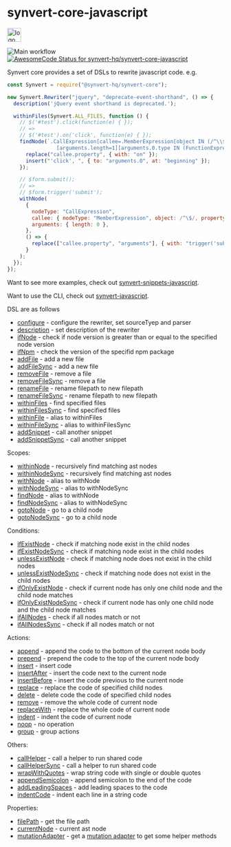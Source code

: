  # synvert-core-javascript

<img src="https://synvert.net/img/logo_96.png" alt="logo" width="32" height="32" />

![Main workflow](https://github.com/synvert-hq/synvert-core-javascript/actions/workflows/main.yml/badge.svg)
[![AwesomeCode Status for synvert-hq/synvert-core-javascript](https://awesomecode.io/projects/24366d99-29b2-407f-a7b8-9773e59f8cd0/status)](https://awesomecode.io/repos/synvert-hq/synvert-core-javascript)

Synvert core provides a set of DSLs to rewrite javascript code. e.g.

```javascript
const Synvert = require("@synvert-hq/synvert-core");

new Synvert.Rewriter("jquery", "deprecate-event-shorthand", () => {
  description('jQuery event shorthand is deprecated.');

  withinFiles(Synvert.ALL_FILES, function () {
    // $('#test').click(function(e) { });
    // =>
    // $('#test').on('click', function(e) { });
    findNode(`.CallExpression[callee=.MemberExpression[object IN (/^\\$/ /^jQuery/)][property=click]]
                [arguments.length=1][arguments.0.type IN (FunctionExpression ArrowFunctionExpression)]`, () => {
      replace("callee.property", { with: "on" });
      insert("'click', ", { to: "arguments.0", at: "beginning" });
    });

    // $form.submit();
    // =>
    // $form.trigger('submit');
    withNode(
      {
        nodeType: "CallExpression",
        callee: { nodeType: "MemberExpression", object: /^\$/, property: 'submit' },
        arguments: { length: 0 },
      },
      () => {
        replace(["callee.property", "arguments"], { with: "trigger('submit')" });
      }
    );
  });
});
```

Want to see more examples, check out [synvert-snippets-javascript](https://github.com/synvert-hq/synvert-snippets-javascript).

Want to use the CLI, check out [synvert-javascript](https://github.com/synvert-hq/synvert-javascript).

DSL are as follows

* [configure](https://synvert-hq.github.io/synvert-core-javascript/Rewriter.html#configure) - configure the rewriter, set sourceTyep and parser
* [description](https://synvert-hq.github.io/synvert-core-javascript/Rewriter.html#description) - set description of the rewriter
* [ifNode](https://synvert-hq.github.io/synvert-core-javascript/Rewriter.html#ifNode) - check if node version is greater than or equal to the specified node version
* [ifNpm](https://synvert-hq.github.io/synvert-core-javascript/Rewriter.html#ifNpm) - check the version of the specifid npm package
* [addFile](https://synvert-hq.github.io/synvert-core-javascript/Rewriter.html#addFile) - add a new file
* [addFileSync](https://synvert-hq.github.io/synvert-core-javascript/Rewriter.html#addFileSync) - add a new file
* [removeFile](https://synvert-hq.github.io/synvert-core-javascript/Rewriter.html#removeFile) - remove a file
* [removeFileSync](https://synvert-hq.github.io/synvert-core-javascript/Rewriter.html#removeFileSync) - remove a file
* [renameFile](https://synvert-hq.github.io/synvert-core-javascript/Rewriter.html#renameFile) - rename filepath to new filepath
* [renameFileSync](https://synvert-hq.github.io/synvert-core-javascript/Rewriter.html#renameFileSync) - rename filepath to new filepath
* [withinFiles](https://synvert-hq.github.io/synvert-core-javascript/Rewriter.html#withinFiles) - find specified files
* [withinFilesSync](https://synvert-hq.github.io/synvert-core-javascript/Rewriter.html#withinFilesSync) - find specified files
* [withinFile](https://synvert-hq.github.io/synvert-core-javascript/Rewriter.html#withinFile) - alias to withinFiles
* [withinFileSync](https://synvert-hq.github.io/synvert-core-javascript/Rewriter.html#withinFileSync) - alias to withinFilesSync
* [addSnippet](https://synvert-hq.github.io/synvert-core-javascript/Rewriter.html#addSnippet) - call another snippet
* [addSnippetSync](https://synvert-hq.github.io/synvert-core-javascript/Rewriter.html#addSnippetSync) - call another snippet

Scopes:

* [withinNode](https://synvert-hq.github.io/synvert-core-javascript/Instance.html#withinNode) - recursively find matching ast nodes
* [withinNodeSync](https://synvert-hq.github.io/synvert-core-javascript/Instance.html#withinNodeSync) - recursively find matching ast nodes
* [withNode](https://synvert-hq.github.io/synvert-core-javascript/Instance.html#withNode) - alias to withNode
* [withNodeSync](https://synvert-hq.github.io/synvert-core-javascript/Instance.html#withNodeSync) - alias to withNodeSync
* [findNode](https://synvert-hq.github.io/synvert-core-javascript/Instance.html#findNode) - alias to withNode
* [findNodeSync](https://synvert-hq.github.io/synvert-core-javascript/Instance.html#findNodeSync) - alias to withNodeSync
* [gotoNode](https://synvert-hq.github.io/synvert-core-javascript/Instance.html#gotoNode) - go to a child node
* [gotoNodeSync](https://synvert-hq.github.io/synvert-core-javascript/Instance.html#gotoNodeSync) - go to a child node

Conditions:

* [ifExistNode](https://synvert-hq.github.io/synvert-core-javascript/Instance.html#ifExistNode) - check if matching node exist in the child nodes
* [ifExistNodeSync](https://synvert-hq.github.io/synvert-core-javascript/Instance.html#ifExistNodeSync) - check if matching node exist in the child nodes
* [unlessExistNode](https://synvert-hq.github.io/synvert-core-javascript/Instance.html#unlessExistNode) - check if matching node does not exist in the child nodes
* [unlessExistNodeSync](https://synvert-hq.github.io/synvert-core-javascript/Instance.html#unlessExistNodeSync) - check if matching node does not exist in the child nodes
* [ifOnlyExistNode](https://synvert-hq.github.io/synvert-core-javascript/Instance.html#ifOnlyExistNode) - check if current node has only one child node and the child node matches
* [ifOnlyExistNodeSync](https://synvert-hq.github.io/synvert-core-javascript/Instance.html#ifOnlyExistNodeSync) - check if current node has only one child node and the child node matches
* [ifAllNodes](https://synvert-hq.github.io/synvert-core-javascript/Instance.html#ifAlNodes) - check if all nodes match or not
* [ifAllNodesSync](https://synvert-hq.github.io/synvert-core-javascript/Instance.html#ifAlNodesSync) - check if all nodes match or not

Actions:

* [append](https://synvert-hq.github.io/synvert-core-javascript/Instance.html#append) - append the code to the bottom of the current node body
* [prepend](https://synvert-hq.github.io/synvert-core-javascript/Instance.html#prepend) - prepend the code to the top of the current node body
* [insert](https://synvert-hq.github.io/synvert-core-javascript/Instance.html#insert) - insert code
* [insertAfter](https://synvert-hq.github.io/synvert-core-javascript/Instance.html#insertAfter) - insert the code next to the current node
* [insertBefore](https://synvert-hq.github.io/synvert-core-javascript/Instance.html#insertBefore) - insert the code previous to the current node
* [replace](https://synvert-hq.github.io/synvert-core-javascript/Instance.html#replace) - replace the code of specified child nodes
* [delete](https://synvert-hq.github.io/synvert-core-javascript/Instance#delete) - delete code the code of specified child nodes
* [remove](https://synvert-hq.github.io/synvert-core-javascript/Instance.html#remove) - remove the whole code of current node
* [replaceWith](https://synvert-hq.github.io/synvert-core-javascript/Instance.html#replaceWith) - replace the whole code of current node
* [indent](https://synvert-hq.github.io/synvert-core-javascript/Instance.html#indent) - indent the code of current node
* [noop](https://synvert-hq.github.io/synvert-core-javascript/Instance.html#noop) - no operation
* [group](https://synvert-hq.github.io/synvert-core-javascript/Instance.html#group) - group actions

Others:

* [callHelper](https://synvert-hq.github.io/synvert-core-javascript/Instance.html#callHelper) - call a helper to run shared code
* [callHelperSync](https://synvert-hq.github.io/synvert-core-javascript/Instance.html#callHelperSync) - call a helper to run shared code
* [wrapWithQuotes](https://synvert-hq.github.io/synvert-core-javascript/Instance.html#wrapWithQuotes) - wrap string code with single or double quotes
* [appendSemicolon](https://synvert-hq.github.io/synvert-core-javascript/Instance.html#appendSemicolon) - append semicolon to the end of the code
* [addLeadingSpaces](https://synvert-hq.github.io/synvert-core-javascript/Instance.html#addLeadingSpaces) - add leading spaces to the code
* [indentCode](https://synvert-hq.github.io/synvert-core-javascript/Instance.html#indentCode) - indent each line in a string code

Properties:
* [filePath](https://synvert-hq.github.io/synvert-core-javascript/Instance.html#filePath) - get the file path
* [currentNode](https://synvert-hq.github.io/synvert-core-javascript/Instance.html#currentNode) - current ast node
* [mutationAdapter](https://synvert-hq.github.io/synvert-core-javascript/Instance.html#mutationAdapter) - get a [mutation adapter](https://github.com/synvert-hq/node-mutation-javascript/blob/main/src/adapter.ts) to get some helper methods